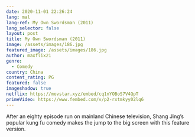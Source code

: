 ```yaml
---
date: 2020-11-01 22:26:24
lang: mal
lang-ref: My Own Swordsman (2011)
lang_selector: false
layout: post
title: My Own Swordsman (2011)
image: /assets/images/186.jpg
featured_image: /assets/images/186.jpg
author: maxflix21
genre:
  - Comedy
country: China
content_rating: PG
featured: false
imageshadow: true
netflix: https://movstar.xyz/embed/cq1nYOBoS7V4QpT
primeVideo: https://www.fembed.com/v/p2-rxtmkyy02lq6
---
```

After an eighty episode run on mainland Chinese television, Shang Jing’s popular kung fu comedy makes the jump to the big screen with this feature version.